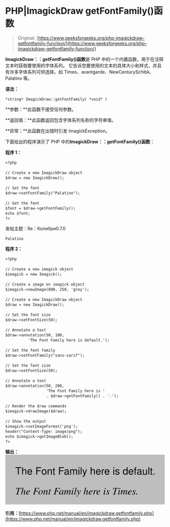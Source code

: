 # PHP|ImagickDraw getFontFamily()函数

> Original: [https://www.geeksforgeeks.org/php-imagickdraw-getfontfamily-function/](https://www.geeksforgeeks.org/php-imagickdraw-getfontfamily-function/)

**ImagickDraw：：getFontFamily()函数**是 PHP 中的一个内置函数，用于在注释文本时获取要使用的字体系列。 它告诉您要使用的文本的具体大小和样式，并且有许多字体系列可供选择，如 Times、avantgarde、NewCenturySchlbk、Palatino 等。

**语法：**

```
*string* ImagickDraw::getFontFamily( *void* )
```

**参数：**此函数不接受任何参数。

**返回值：**此函数返回包含字体系列名称的字符串值。

**异常：**此函数在出错时引发 ImagickException。

下面给出的程序演示了 PHP 中的**ImagickDraw：：getFontFamily()函数**：

**程序 1：**

```
<?php

// Create a new ImagickDraw object
$draw = new ImagickDraw();

// Set the font
$draw->setFontFamily("Palatino");

// Get the font
$font = $draw->getFontFamily();
echo $font;
?>
```

发帖主题：Re：Колибри0.7.0

```
Palatino
```

**程序 2：**

```
<?php

// Create a new imagick object
$imagick = new Imagick();

// Create a image on imagick object
$imagick->newImage(800, 250, 'grey');

// Create a new ImagickDraw object
$draw = new ImagickDraw();

// Set the font size
$draw->setFontSize(50);

// Annotate a text
$draw->annotation(50, 100, 
          'The Font Family here is default.');

// Set the font family
$draw->setFontFamily("sans-sarif");

// Set the font size
$draw->setFontSize(50);

// Annotate a text
$draw->annotation(50, 200, 
                  'The Font Family here is ' 
                  . $draw->getFontFamily() . '.');

// Render the draw commands
$imagick->drawImage($draw);

// Show the output
$imagick->setImageFormat('png');
header("Content-Type: image/png");
echo $imagick->getImageBlob();
?>
```

**输出：**
![](img/eaa7a58fbee409ee6dc41837add60c6d.png)

**引用：**[https://www.php.net/manual/en/imagickdraw.getfontfamily.php](https://www.php.net/manual/en/imagickdraw.getfontfamily.php)